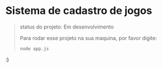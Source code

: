 <h1>Sistema de cadastro de jogos</h1>

> status do projeto: Em desenvolvimento
>
> Para rodar esse projeto na sua maquina, por favor digite:
>
> ```
> node app.js
> ```
:)